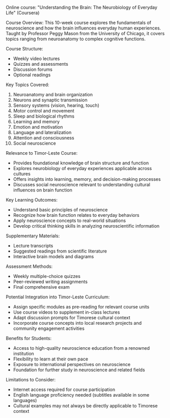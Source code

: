 Online course: "Understanding the Brain: The Neurobiology of Everyday Life" (Coursera)

Course Overview:
This 10-week course explores the fundamentals of neuroscience and how the brain influences everyday human experiences. Taught by Professor Peggy Mason from the University of Chicago, it covers topics ranging from neuroanatomy to complex cognitive functions.

Course Structure:
- Weekly video lectures
- Quizzes and assessments
- Discussion forums
- Optional readings

Key Topics Covered:
1. Neuroanatomy and brain organization
2. Neurons and synaptic transmission
3. Sensory systems (vision, hearing, touch)
4. Motor control and movement
5. Sleep and biological rhythms
6. Learning and memory
7. Emotion and motivation
8. Language and lateralization
9. Attention and consciousness
10. Social neuroscience

Relevance to Timor-Leste Course:
- Provides foundational knowledge of brain structure and function
- Explores neurobiology of everyday experiences applicable across cultures
- Offers insights into learning, memory, and decision-making processes
- Discusses social neuroscience relevant to understanding cultural influences on brain function

Key Learning Outcomes:
- Understand basic principles of neuroscience
- Recognize how brain function relates to everyday behaviors
- Apply neuroscience concepts to real-world situations
- Develop critical thinking skills in analyzing neuroscientific information

Supplementary Materials:
- Lecture transcripts
- Suggested readings from scientific literature
- Interactive brain models and diagrams

Assessment Methods:
- Weekly multiple-choice quizzes
- Peer-reviewed writing assignments
- Final comprehensive exam

Potential Integration into Timor-Leste Curriculum:
- Assign specific modules as pre-reading for relevant course units
- Use course videos to supplement in-class lectures
- Adapt discussion prompts for Timorese cultural context
- Incorporate course concepts into local research projects and community engagement activities

Benefits for Students:
- Access to high-quality neuroscience education from a renowned institution
- Flexibility to learn at their own pace
- Exposure to international perspectives on neuroscience
- Foundation for further study in neuroscience and related fields

Limitations to Consider:
- Internet access required for course participation
- English language proficiency needed (subtitles available in some languages)
- Cultural examples may not always be directly applicable to Timorese context